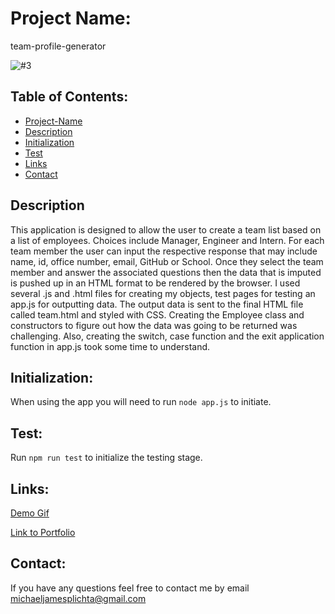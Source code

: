 # Project Name:
team-profile-generator

![#3](https://user-images.githubusercontent.com/58678985/82692522-b4833c80-9c14-11ea-838e-22da03f69c47.png)

## Table of Contents:

- [Project-Name](#Project-Name)
- [Description](#Description)
- [Initialization](#Initialization)
- [Test](#Test)
- [Links](#Links)
- [Contact](#Contact)

## Description
This application is designed to allow the user to create a team list based on a list of employees. Choices include Manager, Engineer and Intern.  For each team member the user can input the respective response that may include name, id, office number, email, GitHub or School. Once they select the team member and answer the associated questions then the data that is imputed is pushed up in an HTML format to be rendered by the browser. I used several .js and .html files for creating my objects, test pages for testing an app.js for outputting data. The output data is sent to the final HTML file called team.html and styled with CSS. Creating the Employee class and constructors to figure out how the data was going to be returned was challenging. Also, creating the switch, case function and the exit application function in app.js took some time to understand.

## Initialization:
When using the app you will need to run `node app.js` to initiate.

## Test:
Run `npm run test` to initialize the testing stage. 

## Links:

[Demo Gif](https://drive.google.com/file/d/1dSgKPxBtfiFD7rfWN_ya1g7YM1tByP3N/view)

[Link to Portfolio](https://mekaleka.github.io/professional-portfolio/)

## Contact:
If you have any questions feel free to contact me by email [michaeljamesplichta@gmail.com](michaeljamesplichta@gmail.com)
